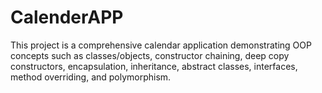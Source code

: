 # CalenderAPP
 This project is a comprehensive calendar application demonstrating OOP concepts such as classes/objects, constructor chaining, deep copy constructors, encapsulation, inheritance, abstract classes, interfaces, method overriding, and polymorphism.
